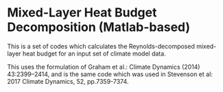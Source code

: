 # Mixed-Layer Heat Budget Decomposition (Matlab-based)

This is a set of codes which calculates the Reynolds-decomposed mixed-layer heat budget for an input set of climate model data. 

This uses the formulation of Graham et al.: Climate Dynamics (2014) 43:2399–2414, and is the same code which was used in 
Stevenson et al: 2017 Climate Dynamics, 52, pp.7359-7374.
